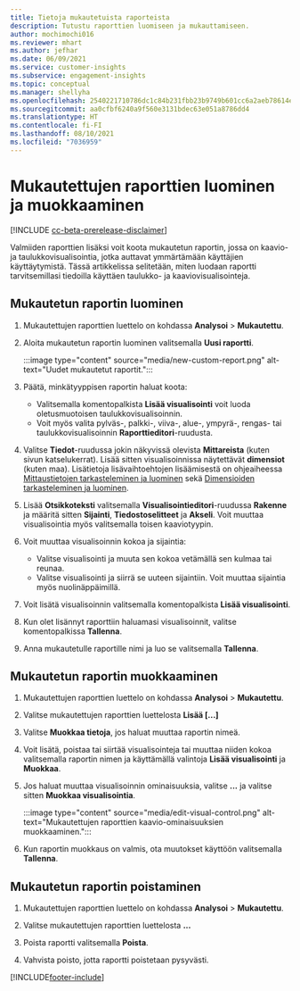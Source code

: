 ```yaml
---
title: Tietoja mukautetuista raporteista
description: Tutustu raporttien luomiseen ja mukauttamiseen.
author: mochimochi016
ms.reviewer: mhart
ms.author: jefhar
ms.date: 06/09/2021
ms.service: customer-insights
ms.subservice: engagement-insights
ms.topic: conceptual
ms.manager: shellyha
ms.openlocfilehash: 2540221710786dc1c84b231fbb23b9749b601cc6a2aeb78614e16002302a80a9
ms.sourcegitcommit: aa0cfbf6240a9f560e3131bdec63e051a8786dd4
ms.translationtype: HT
ms.contentlocale: fi-FI
ms.lasthandoff: 08/10/2021
ms.locfileid: "7036959"
---
```

# <a name="create-and-edit-custom-reports"></a>Mukautettujen raporttien luominen ja muokkaaminen

[!INCLUDE [cc-beta-prerelease-disclaimer](includes/cc-beta-prerelease-disclaimer.md)]

Valmiiden raporttien lisäksi voit koota mukautetun raportin, jossa on kaavio- ja taulukkovisualisointia, jotka auttavat ymmärtämään käyttäjien käyttäytymistä. Tässä artikkelissa selitetään, miten luodaan raportti tarvitsemillasi tiedoilla käyttäen taulukko- ja kaaviovisualisointeja. 

## <a name="create-a-custom-report"></a>Mukautetun raportin luominen

1. Mukautettujen raporttien luettelo on kohdassa **Analysoi** > **Mukautettu**.

1. Aloita mukautetun raportin luominen valitsemalla **Uusi raportti**.

   :::image type="content" source="media/new-custom-report.png" alt-text="Uudet mukautetut raportit.":::

1. Päätä, minkätyyppisen raportin haluat koota:

    - Valitsemalla komentopalkista **Lisää visualisointi** voit luoda oletusmuotoisen taulukkovisualisoinnin.
    - Voit myös valita pylväs-, palkki-, viiva-, alue-, ympyrä-, rengas- tai taulukkovisualisoinnin **Raporttieditori**-ruudusta.

1. Valitse **Tiedot**-ruudussa jokin näkyvissä olevista **Mittareista** (kuten sivun katselukerrat). Lisää sitten visualisoinnissa näytettävät **dimensiot** (kuten maa). Lisätietoja lisävaihtoehtojen lisäämisestä on ohjeaiheessa [Mittaustietojen tarkasteleminen ja luominen](metrics.md) sekä [Dimensioiden tarkasteleminen ja luominen](dimensions.md).

1. Lisää **Otsikkoteksti** valitsemalla **Visualisointieditori**-ruudussa **Rakenne** ja määritä sitten **Sijainti**, **Tiedostoselitteet** ja **Akseli**.  Voit muuttaa visualisointia myös valitsemalla toisen kaaviotyypin.

1. Voit muuttaa visualisoinnin kokoa ja sijaintia:
   - Valitse visualisointi ja muuta sen kokoa vetämällä sen kulmaa tai reunaa.
   - Valitse visualisointi ja siirrä se uuteen sijaintiin. Voit muuttaa sijaintia myös nuolinäppäimillä.
1. Voit lisätä visualisoinnin valitsemalla komentopalkista **Lisää visualisointi**.
1. Kun olet lisännyt raporttiin haluamasi visualisoinnit, valitse komentopalkissa **Tallenna**.

1. Anna mukautetulle raportille nimi ja luo se valitsemalla **Tallenna**.
 
## <a name="edit-a-custom-report"></a>Mukautetun raportin muokkaaminen

1. Mukautettujen raporttien luettelo on kohdassa **Analysoi** > **Mukautettu**.

1. Valitse mukautettujen raporttien luettelosta **Lisää [...]** 

1. Valitse **Muokkaa tietoja**, jos haluat muuttaa raportin nimeä.

1. Voit lisätä, poistaa tai siirtää visualisointeja tai muuttaa niiden kokoa valitsemalla raportin nimen ja käyttämällä valintoja **Lisää visualisointi** ja **Muokkaa**.

1. Jos haluat muuttaa visualisoinnin ominaisuuksia, valitse **...** ja valitse sitten **Muokkaa visualisointia**.

   :::image type="content" source="media/edit-visual-control.png" alt-text="Mukautettujen raporttien kaavio-ominaisuuksien muokkaaminen.":::

1. Kun raportin muokkaus on valmis, ota muutokset käyttöön valitsemalla **Tallenna**. 

## <a name="delete-a-custom-report"></a>Mukautetun raportin poistaminen

1. Mukautettujen raporttien luettelo on kohdassa **Analysoi** > **Mukautettu**.

1. Valitse mukautettujen raporttien luettelosta **...**

1. Poista raportti valitsemalla **Poista**.

1. Vahvista poisto, jotta raportti poistetaan pysyvästi.

[!INCLUDE[footer-include](../includes/footer-banner.md)]
